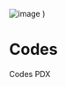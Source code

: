 ![image](https://github.com/abh2050/Codes/assets/44420081/af0f639b-ecdb-4735-ac97-06a2c9f2b678)
)
# Codes
Codes PDX

